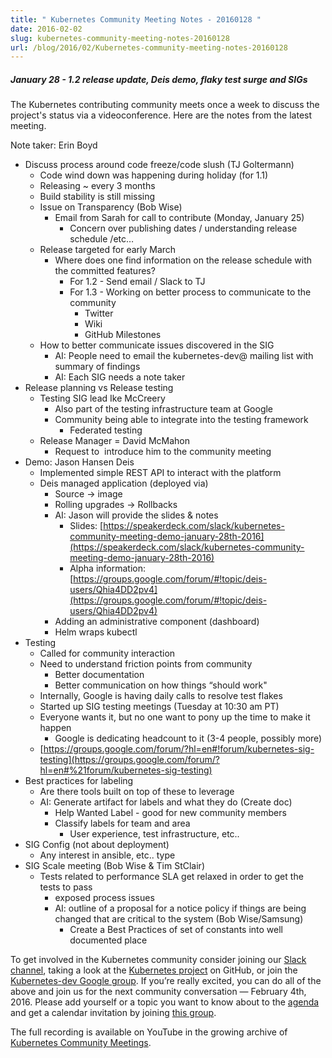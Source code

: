 ```yaml
---
title: " Kubernetes Community Meeting Notes - 20160128 "
date: 2016-02-02
slug: kubernetes-community-meeting-notes-20160128
url: /blog/2016/02/Kubernetes-community-meeting-notes-20160128
---
```

##### January 28 - 1.2 release update, Deis demo, flaky test surge and SIGs

The Kubernetes contributing community meets once a week to discuss the project's status via a videoconference. Here are the notes from the latest meeting.  

 Note taker: Erin Boyd
* Discuss process around code freeze/code slush (TJ Goltermann)
  * Code wind down was happening during holiday (for 1.1)
  * Releasing ~ every 3 months
  * Build stability is still missing
  * Issue on Transparency (Bob Wise)
    * Email from Sarah for call to contribute (Monday, January 25)
      * Concern over publishing dates / understanding release schedule /etc…
  * Release targeted for early March
    * Where does one find information on the release schedule with the committed features?
      * For 1.2 - Send email / Slack to TJ
      * For 1.3 - Working on better process to communicate to the community
        * Twitter
        * Wiki
        * GitHub Milestones
  * How to better communicate issues discovered in the SIG
    * AI: People need to email the kubernetes-dev@ mailing list with summary of findings
    * AI: Each SIG needs a note taker
* Release planning vs Release testing
  * Testing SIG lead Ike McCreery
    * Also part of the testing infrastructure team at Google
    * Community being able to integrate into the testing framework
      * Federated testing
  * Release Manager = David McMahon
    * Request to &nbsp;introduce him to the community meeting
* Demo: Jason Hansen Deis
  * Implemented simple REST API to interact with the platform
  * Deis managed application (deployed via)
    * Source -\> image
    * Rolling upgrades -\> Rollbacks
    * AI: Jason will provide the slides & notes
      * Slides: [https://speakerdeck.com/slack/kubernetes-community-meeting-demo-january-28th-2016](https://speakerdeck.com/slack/kubernetes-community-meeting-demo-january-28th-2016)
      * Alpha information: [https://groups.google.com/forum/#!topic/deis-users/Qhia4DD2pv4](https://groups.google.com/forum/#!topic/deis-users/Qhia4DD2pv4)
    * Adding an administrative component (dashboard)
    * Helm wraps kubectl
* Testing
  * Called for community interaction
  * Need to understand friction points from community
    * Better documentation
    * Better communication on how things “should work"
  * Internally, Google is having daily calls to resolve test flakes
  * Started up SIG testing meetings (Tuesday at 10:30 am PT)
  * Everyone wants it, but no one want to pony up the time to make it happen
    * Google is dedicating headcount to it (3-4 people, possibly more)
  * [https://groups.google.com/forum/?hl=en#!forum/kubernetes-sig-testing](https://groups.google.com/forum/?hl=en#%21forum/kubernetes-sig-testing)
* Best practices for labeling
    * Are there tools built on top of these to leverage
    * AI: Generate artifact for labels and what they do (Create doc)
      * Help Wanted Label - good for new community members
      * Classify labels for team and area
        * User experience, test infrastructure, etc..
* SIG Config (not about deployment)
  * Any interest in ansible, etc.. type
* SIG Scale meeting (Bob Wise & Tim StClair)
  * Tests related to performance SLA get relaxed in order to get the tests to pass
    * exposed process issues
    * AI: outline of a proposal for a notice policy if things are being changed that are critical to the system (Bob Wise/Samsung)
      * Create a Best Practices of set of constants into well documented place

To get involved in the Kubernetes community consider joining our [Slack channel](http://slack.k8s.io/), taking a look at the [Kubernetes project](https://github.com/kubernetes/) on GitHub, or join the [Kubernetes-dev Google group](https://groups.google.com/forum/#!forum/kubernetes-dev). If you’re really excited, you can do all of the above and join us for the next community conversation — February 4th, 2016. Please add yourself or a topic you want to know about to the [agenda](https://docs.google.com/document/d/1VQDIAB0OqiSjIHI8AWMvSdceWhnz56jNpZrLs6o7NJY/edit) and get a calendar invitation by joining [this group](https://groups.google.com/forum/#!forum/kubernetes-community-video-chat).  

The full recording is available on YouTube in the growing archive of [Kubernetes Community Meetings](https://www.youtube.com/playlist?list=PL69nYSiGNLP1pkHsbPjzAewvMgGUpkCnJ).
